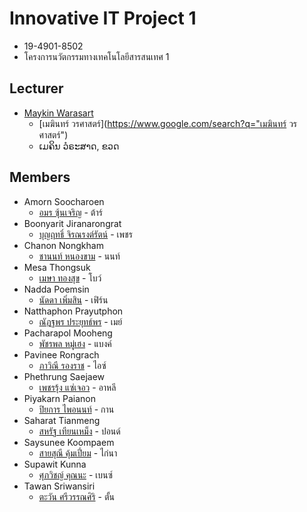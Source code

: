 # Innovative IT Project 1
+ 19-4901-8502
+ โครงการนวัตกรรมทางเทคโนโลยีสารสนเทศ 1

## Lecturer
+ [Maykin Warasart](https://www.google.com/search?q=Maykin+Warasart)
    + [เมฆินทร์ วรศาสตร์](https://www.google.com/search?q="เมฆินทร์ วรศาสตร์")
    + ເມຄິນ ວໍຣະສາດ, ຂວດ

## Members
+ Amorn Soocharoen 
    + [อมร ซุ้นเจริญ](https://github.com/amorn123) - ต้าร์
+ Boonyarit Jiranarongrat 
    + [บุญฤทธิ์ จิรณรงต์รัตน์](https://github.com/boonyarit-j) - เพชร
+ Chanon Nongkham
    + [ชานนท์ หนองขาม](https://github.com/chanonza142800) - นนท์
+ Mesa Thongsuk
    + [เมษา ทองสุข](https://github.com/xmesax) - โบว์
+ Nadda Poemsin
    + [นัดดา เพิ่มสิน](https://github.com/nadda16032544) - เฟิร์น
+ Natthaphon Prayutphon
    + [ณัฎฐพร ประยุทธ์พร](https://github.com/maymae2002) - เมย์
+ Pacharapol Mooheng 
    + [พัชรพล หมู่เฮง](https://github.com/pacharapol1303) - แบงค์
+ Pavinee Rongrach
    + [ภาวิณี รองราช](https://github.com/pavineer) - ไอซ์
+ Phethrung Saejaew
    + [เพชรรุ้ง แซ่เจอว](https://github.com/phethrung) - อาหลี
+ Piyakarn Paianon
    + [ปิยการ ไพอนนท์](https://github.com/karn14) - กาน
+ Saharat Tianmeng
    + [สหรัฐ เทียนเหม็ง](https://github.com/saharat2544) - ปอนด์
+ Saysunee Koompaem
    + [สายสุณี คุ้มเปี่ยม](https://github.com/kaina26032545) - ไก่นา
+ Supawit Kunna
    + [ศุภวิชญ์ คุณนะ](https://github.com/benzsupawit) - เบนซ์
+ Tawan Sriwansiri
    + [ตะวัน ศรีวรรณศิริ](https://github.com/ztunz) - ตั้น